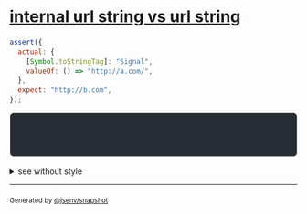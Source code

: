 # [internal url string vs url string](../../url.test.js#L206)

```js
assert({
  actual: {
    [Symbol.toStringTag]: "Signal",
    valueOf: () => "http://a.com/",
  },
  expect: "http://b.com",
});
```

![img](throw.svg)

<details>
  <summary>see without style</summary>

```console
AssertionError: actual and expect are different

actual: Signal("http://a.com/")
expect: "http://b.com"
```

</details>


---

<sub>
  Generated by <a href="https://github.com/jsenv/core/tree/main/packages/tooling/snapshot">@jsenv/snapshot</a>
</sub>
